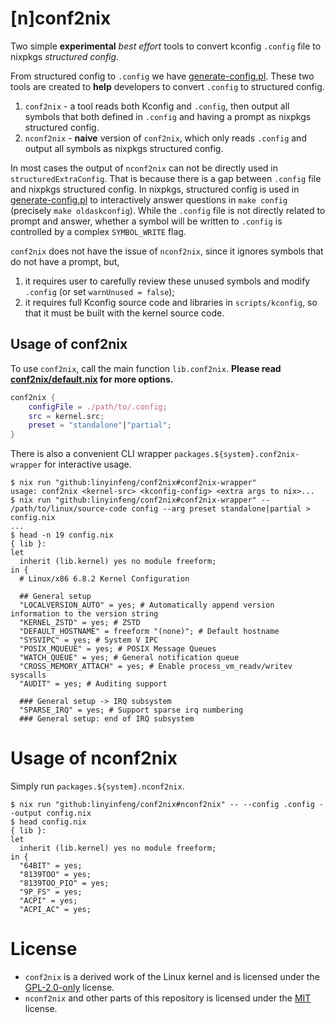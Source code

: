 # [n]conf2nix

Two simple **experimental** _best effort_ tools to convert kconfig `.config` file to nixpkgs _structured config_.

From structured config to `.config` we have [generate-config.pl](https://github.com/NixOS/nixpkgs/blob/master/pkgs/os-specific/linux/kernel/generate-config.pl). These two tools are created to **help** developers to convert `.config` to structured config.

1. `conf2nix` - a tool reads both Kconfig and `.config`, then output all symbols that both defined in `.config` and having a prompt as nixpkgs structured config.
2. `nconf2nix` - **naive** version of `conf2nix`, which only reads `.config` and output all symbols as nixpkgs structured config.

In most cases the output of `nconf2nix` can not be directly used in `structuredExtraConfig`. That is because there is a gap between `.config` file and nixpkgs structured config. In nixpkgs, structured config is used in [generate-config.pl](https://github.com/NixOS/nixpkgs/blob/master/pkgs/os-specific/linux/kernel/generate-config.pl) to interactively answer questions in `make config` (precisely `make oldaskconfig`). While the `.config` file is not directly related to prompt and answer, whether a symbol will be written to `.config` is controlled by a complex `SYMBOL_WRITE` flag.

`conf2nix` does not have the issue of `nconf2nix`, since it ignores symbols that do not have a prompt, but,

1. it requires user to carefully review these unused symbols and modify `.config` (or set `warnUnused = false`);
2. it requires full Kconfig source code and libraries in `scripts/kconfig`, so that it must be built with the kernel source code.

## Usage of conf2nix

To use `conf2nix`, call the main function `lib.conf2nix`.
**Please read [conf2nix/default.nix](./conf2nix/default.nix) for more options.**

```nix
conf2nix {
    configFile = ./path/to/.config;
    src = kernel.src;
    preset = "standalone"|"partial";
}
```

There is also a convenient CLI wrapper `packages.${system}.conf2nix-wrapper` for interactive usage.

```console
$ nix run "github:linyinfeng/conf2nix#conf2nix-wrapper"
usage: conf2nix <kernel-src> <kconfig-config> <extra args to nix>...
$ nix run "github:linyinfeng/conf2nix#conf2nix-wrapper" -- /path/to/linux/source-code config --arg preset standalone|partial > config.nix
...
$ head -n 19 config.nix
{ lib }:
let
  inherit (lib.kernel) yes no module freeform;
in {
  # Linux/x86 6.8.2 Kernel Configuration

  ## General setup
  "LOCALVERSION_AUTO" = yes; # Automatically append version information to the version string
  "KERNEL_ZSTD" = yes; # ZSTD
  "DEFAULT_HOSTNAME" = freeform "(none)"; # Default hostname
  "SYSVIPC" = yes; # System V IPC
  "POSIX_MQUEUE" = yes; # POSIX Message Queues
  "WATCH_QUEUE" = yes; # General notification queue
  "CROSS_MEMORY_ATTACH" = yes; # Enable process_vm_readv/writev syscalls
  "AUDIT" = yes; # Auditing support

  ### General setup -> IRQ subsystem
  "SPARSE_IRQ" = yes; # Support sparse irq numbering
  ### General setup: end of IRQ subsystem
```

# Usage of nconf2nix

Simply run `packages.${system}.nconf2nix`.

```console
$ nix run "github:linyinfeng/conf2nix#nconf2nix" -- --config .config --output config.nix
$ head config.nix
{ lib }:
let
  inherit (lib.kernel) yes no module freeform;
in {
  "64BIT" = yes;
  "8139TOO" = yes;
  "8139TOO_PIO" = yes;
  "9P_FS" = yes;
  "ACPI" = yes;
  "ACPI_AC" = yes;
```

# License

- `conf2nix` is a derived work of the Linux kernel and is licensed under the [GPL-2.0-only](./conf2nix/LICENSE) license.
- `nconf2nix` and other parts of this repository is licensed under the [MIT](./LICENSE) license.
